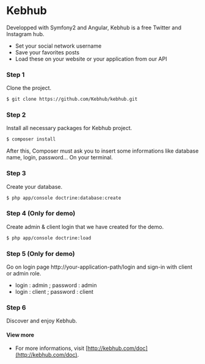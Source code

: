Kebhub
======

Developped with Symfony2 and Angular, Kebhub is a free Twitter and Instagram hub.

  - Set your social network username 
  - Save your favorites posts
  - Load these on your website or your application from our API

### Step 1

Clone the project.
```sh
$ git clone https://github.com/Kebhub/kebhub.git
```


### Step 2

Install all necessary packages for Kebhub project.

```sh
$ composer install
```
After this, Composer must ask you to insert some informations like database name, login, password... On your terminal.

### Step 3

Create your database.

```sh
$ php app/console doctrine:database:create
```

### Step 4 (Only for demo)

Create admin & client login that we have created for the demo.

```sh
$ php app/console doctrine:load
```

### Step 5 (Only for demo)

Go on login page http://your-application-path/login and sign-in with client or admin role.
- login : admin ; password : admin
- login : client ; password : client

### Step 6

Discover and enjoy Kebhub.

#### View more

- For more informations, visit [http://kebhub.com/doc](http://kebhub.com/doc).